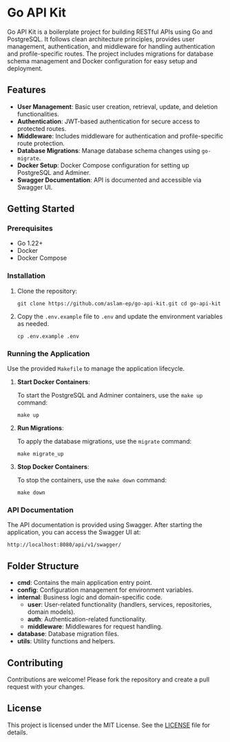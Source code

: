 Go API Kit
==========

Go API Kit is a boilerplate project for building RESTful APIs using Go and PostgreSQL. It follows clean architecture principles, provides user management, authentication, and middleware for handling authentication and profile-specific routes. The project includes migrations for database schema management and Docker configuration for easy setup and deployment.

Features
--------

*   **User Management**: Basic user creation, retrieval, update, and deletion functionalities.
*   **Authentication**: JWT-based authentication for secure access to protected routes.
*   **Middleware**: Includes middleware for authentication and profile-specific route protection.
*   **Database Migrations**: Manage database schema changes using `go-migrate`.
*   **Docker Setup**: Docker Compose configuration for setting up PostgreSQL and Adminer.
*   **Swagger Documentation**: API is documented and accessible via Swagger UI.

Getting Started
---------------

### Prerequisites

*   Go 1.22+
*   Docker
*   Docker Compose

### Installation

1.  Clone the repository:

    `git clone https://github.com/aslam-ep/go-api-kit.git cd go-api-kit`
    
2.  Copy the `.env.example` file to `.env` and update the environment variables as needed.
    
    `cp .env.example .env`
    

### Running the Application

Use the provided `Makefile` to manage the application lifecycle.

1.  **Start Docker Containers**:
    
    To start the PostgreSQL and Adminer containers, use the `make up` command:
    
    `make up`
    
2.  **Run Migrations**:
    
    To apply the database migrations, use the `migrate` command:
    
    `make migrate_up`
    
3.  **Stop Docker Containers**:
    
    To stop the containers, use the `make down` command:
    
    `make down`
    

### API Documentation

The API documentation is provided using Swagger. After starting the application, you can access the Swagger UI at:

`http://localhost:8080/api/v1/swagger/`

Folder Structure
----------------

*   **cmd**: Contains the main application entry point.
*   **config**: Configuration management for environment variables.
*   **internal**: Business logic and domain-specific code.
    *   **user**: User-related functionality (handlers, services, repositories, domain models).
    *   **auth**: Authentication-related functionality.
    *   **middleware**: Middlewares for request handling.
*   **database**: Database migration files.
*   **utils**: Utility functions and helpers.

Contributing
------------

Contributions are welcome! Please fork the repository and create a pull request with your changes.

License
-------
This project is licensed under the MIT License. See the [LICENSE](https://github.com/aslam-ep/go-api-kit/blob/main/LICENSE) file for details.